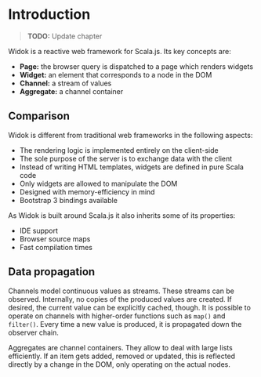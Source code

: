 # Introduction
> **TODO:** Update chapter

Widok is a reactive web framework for Scala.js. Its key concepts are:

- **Page:** the browser query is dispatched to a page which renders widgets
- **Widget:** an element that corresponds to a node in the DOM
- **Channel:** a stream of values
- **Aggregate:** a channel container

## Comparison
Widok is different from traditional web frameworks in the following aspects:

- The rendering logic is implemented entirely on the client-side
- The sole purpose of the server is to exchange data with the client
- Instead of writing HTML templates, widgets are defined in pure Scala code
- Only widgets are allowed to manipulate the DOM
- Designed with memory-efficiency in mind
- Bootstrap 3 bindings available

As Widok is built around Scala.js it also inherits some of its properties:

- IDE support
- Browser source maps
- Fast compilation times

## Data propagation
Channels model continuous values as streams. These streams can be observed. Internally, no copies of the produced values are created. If desired, the current value can be explicitly cached, though. It is possible to operate on channels with higher-order functions such as ``map()`` and ``filter()``. Every time a new value is produced, it is propagated down the observer chain.

Aggregates are channel containers. They allow to deal with large lists efficiently. If an item gets added, removed or updated, this is reflected directly by a change in the DOM, only operating on the actual nodes.

